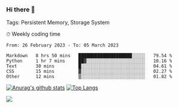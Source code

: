 ### Hi there 👋

Tags: Persistent Memory, Storage System

<!--

[![Anurag's github stats](https://github-readme-stats.vercel.app/api?username=wwyf)](https://github.com/anuraghazra/github-readme-stats)

[![Anurag's github stats](https://github-readme-stats.vercel.app/api?username=wwyf&count_private=true)](https://github.com/anuraghazra/github-readme-stats)


[![Top Langs](https://github-readme-stats.vercel.app/api/top-langs/?username=wwyf&count_private=true&&hide=jupyter%20notebook,html)](https://github.com/anuraghazra/github-readme-stats)



-->


⏱ Weekly coding time

<!--START_SECTION:waka-->

```text
From: 26 February 2023 - To: 05 March 2023

Markdown   8 hrs 50 mins   ████████████████████░░░░░   79.54 %
Python     1 hr 7 mins     ██▓░░░░░░░░░░░░░░░░░░░░░░   10.16 %
Text       30 mins         █░░░░░░░░░░░░░░░░░░░░░░░░   04.61 %
CSS        15 mins         ▓░░░░░░░░░░░░░░░░░░░░░░░░   02.27 %
Other      12 mins         ▒░░░░░░░░░░░░░░░░░░░░░░░░   01.82 %
```

<!--END_SECTION:waka-->



[![Anurag's github stats](https://github-readme-stats.vercel.app/api?username=wwyf&count_private=true&show_icons=true&hide_border=true)](https://github.com/anuraghazra/github-readme-stats) [![Top Langs](https://github-readme-stats.vercel.app/api/top-langs/?username=wwyf&count_private=true&hide=jupyter%20notebook,html,OpenEdge%20ABL&langs_count=10&layout=compact&hide_border=true)](https://github.com/anuraghazra/github-readme-stats)

<!--

[![willianrod's wakatime stats](https://github-readme-stats.vercel.app/api/wakatime?username=wwyf)](https://github.com/anuraghazra/github-readme-stats)


-->

![](https://hit.yhype.me/github/profile?user_id=23121291)

